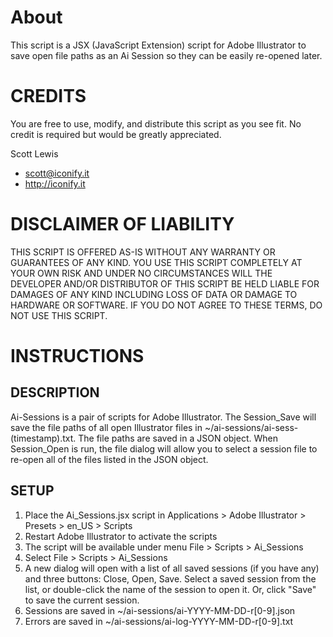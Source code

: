 ﻿# AboutThis script is a JSX (JavaScript Extension) script for Adobe Illustrator to save open file paths as an Ai Session so they can be easily re-opened later.# CREDITS You are free to use, modify, and distribute this script as you see fit. No credit is required but would be greatly appreciated. Scott Lewis* scott@iconify.it* http://iconify.it# DISCLAIMER OF LIABILITYTHIS SCRIPT IS OFFERED AS-IS WITHOUT ANY WARRANTY OR GUARANTEES OF ANY KIND. YOU USE THIS SCRIPT COMPLETELY AT YOUR OWN RISK AND UNDER NO CIRCUMSTANCES WILL THE DEVELOPER AND/OR DISTRIBUTOR OF THIS SCRIPT BE HELD LIABLE FOR DAMAGES OF ANY KIND INCLUDING LOSS OF DATA OR DAMAGE TO HARDWARE OR SOFTWARE. IF YOU DO NOT AGREE TO THESE TERMS, DO NOT USE THIS SCRIPT.# INSTRUCTIONS## DESCRIPTIONAi-Sessions is a pair of scripts for Adobe Illustrator. The Session_Save will save the file paths of all open Illustrator files in ~/ai-sessions/ai-sess-(timestamp).txt. The file paths are saved in a JSON object. When Session_Open is run, the file dialog will allow you to select a session file to re-open all of the files listed in the JSON object.## SETUP1. Place the Ai_Sessions.jsx script in Applications > Adobe Illustrator > Presets > en_US > Scripts2. Restart Adobe Illustrator to activate the scripts3. The script will be available under menu File > Scripts > Ai_Sessions4. Select File > Scripts > Ai_Sessions5. A new dialog will open with a list of all saved sessions (if you have any) and three buttons: Close, Open, Save. Select a saved session from the list, or double-click the name of the session to open it. Or, click "Save" to save the current session.6. Sessions are saved in ~/ai-sessions/ai-YYYY-MM-DD-r[0-9].json7. Errors are saved in ~/ai-sessions/ai-log-YYYY-MM-DD-r[0-9].txt